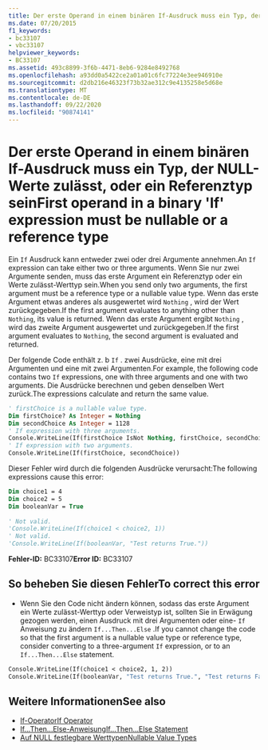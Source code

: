 ```yaml
---
title: Der erste Operand in einem binären If-Ausdruck muss ein Typ, der NULL-Werte zulässt, oder ein Referenztyp sein
ms.date: 07/20/2015
f1_keywords:
- bc33107
- vbc33107
helpviewer_keywords:
- BC33107
ms.assetid: 493c8899-3f6b-4471-8eb6-9284e8492768
ms.openlocfilehash: a93dd0a5422ce2a01a01c6fc77224e3ee946910e
ms.sourcegitcommit: d2db216e46323f73b32ae312c9e4135258e5d68e
ms.translationtype: MT
ms.contentlocale: de-DE
ms.lasthandoff: 09/22/2020
ms.locfileid: "90874141"
---
```

# <a name="first-operand-in-a-binary-if-expression-must-be-nullable-or-a-reference-type"></a><span data-ttu-id="2c58a-102">Der erste Operand in einem binären If-Ausdruck muss ein Typ, der NULL-Werte zulässt, oder ein Referenztyp sein</span><span class="sxs-lookup"><span data-stu-id="2c58a-102">First operand in a binary 'If' expression must be nullable or a reference type</span></span>

<span data-ttu-id="2c58a-103">Ein `If` Ausdruck kann entweder zwei oder drei Argumente annehmen.</span><span class="sxs-lookup"><span data-stu-id="2c58a-103">An `If` expression can take either two or three arguments.</span></span> <span data-ttu-id="2c58a-104">Wenn Sie nur zwei Argumente senden, muss das erste Argument ein Referenztyp oder ein Werte zulässt-Werttyp sein.</span><span class="sxs-lookup"><span data-stu-id="2c58a-104">When you send only two arguments, the first argument must be a reference type or a nullable value type.</span></span> <span data-ttu-id="2c58a-105">Wenn das erste Argument etwas anderes als ausgewertet wird `Nothing` , wird der Wert zurückgegeben.</span><span class="sxs-lookup"><span data-stu-id="2c58a-105">If the first argument evaluates to anything other than `Nothing`, its value is returned.</span></span> <span data-ttu-id="2c58a-106">Wenn das erste Argument ergibt `Nothing` , wird das zweite Argument ausgewertet und zurückgegeben.</span><span class="sxs-lookup"><span data-stu-id="2c58a-106">If the first argument evaluates to `Nothing`, the second argument is evaluated and returned.</span></span>  
  
 <span data-ttu-id="2c58a-107">Der folgende Code enthält z. b `If` . zwei Ausdrücke, eine mit drei Argumenten und eine mit zwei Argumenten.</span><span class="sxs-lookup"><span data-stu-id="2c58a-107">For example, the following code contains two `If` expressions, one with three arguments and one with two arguments.</span></span> <span data-ttu-id="2c58a-108">Die Ausdrücke berechnen und geben denselben Wert zurück.</span><span class="sxs-lookup"><span data-stu-id="2c58a-108">The expressions calculate and return the same value.</span></span>  
  
```vb  
' firstChoice is a nullable value type.  
Dim firstChoice? As Integer = Nothing  
Dim secondChoice As Integer = 1128  
' If expression with three arguments.  
Console.WriteLine(If(firstChoice IsNot Nothing, firstChoice, secondChoice))  
' If expression with two arguments.  
Console.WriteLine(If(firstChoice, secondChoice))  
```  
  
 <span data-ttu-id="2c58a-109">Dieser Fehler wird durch die folgenden Ausdrücke verursacht:</span><span class="sxs-lookup"><span data-stu-id="2c58a-109">The following expressions cause this error:</span></span>  
  
```vb  
Dim choice1 = 4  
Dim choice2 = 5  
Dim booleanVar = True  
  
' Not valid.  
'Console.WriteLine(If(choice1 < choice2, 1))  
' Not valid.  
'Console.WriteLine(If(booleanVar, "Test returns True."))  
```  
  
 <span data-ttu-id="2c58a-110">**Fehler-ID:** BC33107</span><span class="sxs-lookup"><span data-stu-id="2c58a-110">**Error ID:** BC33107</span></span>  
  
## <a name="to-correct-this-error"></a><span data-ttu-id="2c58a-111">So beheben Sie diesen Fehler</span><span class="sxs-lookup"><span data-stu-id="2c58a-111">To correct this error</span></span>  
  
- <span data-ttu-id="2c58a-112">Wenn Sie den Code nicht ändern können, sodass das erste Argument ein Werte zulässt-Werttyp oder Verweistyp ist, sollten Sie in Erwägung gezogen werden, einen Ausdruck mit drei Argumenten oder eine- `If` Anweisung zu ändern `If...Then...Else` .</span><span class="sxs-lookup"><span data-stu-id="2c58a-112">If you cannot change the code so that the first argument is a nullable value type or reference type, consider converting to a three-argument `If` expression, or to an `If...Then...Else` statement.</span></span>  
  
```vb  
Console.WriteLine(If(choice1 < choice2, 1, 2))  
Console.WriteLine(If(booleanVar, "Test returns True.", "Test returns False."))  
```  
  
## <a name="see-also"></a><span data-ttu-id="2c58a-113">Weitere Informationen</span><span class="sxs-lookup"><span data-stu-id="2c58a-113">See also</span></span>

- [<span data-ttu-id="2c58a-114">If-Operator</span><span class="sxs-lookup"><span data-stu-id="2c58a-114">If Operator</span></span>](../operators/if-operator.md)
- [<span data-ttu-id="2c58a-115">If...Then...Else-Anweisung</span><span class="sxs-lookup"><span data-stu-id="2c58a-115">If...Then...Else Statement</span></span>](../statements/if-then-else-statement.md)
- [<span data-ttu-id="2c58a-116">Auf NULL festlegbare Werttypen</span><span class="sxs-lookup"><span data-stu-id="2c58a-116">Nullable Value Types</span></span>](../../programming-guide/language-features/data-types/nullable-value-types.md)
